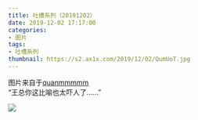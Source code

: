 ```yaml
---
title: 吐槽系列（20191202）
date: 2019-12-02 17:17:00
categories:
- 图片
tags:
- 吐槽系列
thumbnail: https://s2.ax1x.com/2019/12/02/QumUoT.jpg
---
```


图片来自于<a href="https://weibo.com/p/1005051720171447" target="_blank">quanmmmmm</a><br/> “王总你这比喻也太吓人了……”

![](https://s2.ax1x.com/2019/12/02/QumUoT.jpg)
